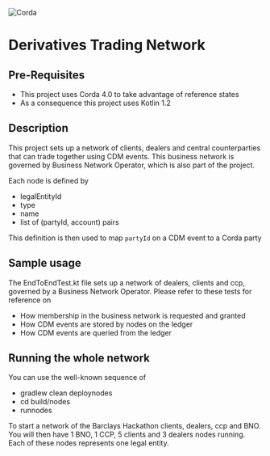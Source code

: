 ![Corda](https://www.corda.net/wp-content/uploads/2016/11/fg005_corda_b.png)

# Derivatives Trading Network

## Pre-Requisites

   * This project uses Corda 4.0 to take advantage of reference states
   * As a consequence this project uses Kotlin 1.2

## Description

This project sets up a network of clients, dealers and central counterparties that can trade together using CDM events. This business network is governed by Business Network Operator, which is also part of the project.

Each node is defined by 

   * legalEntityId
   * type
   * name
   * list of (partyId, account) pairs
   
This definition is then used to map `partyId` on a CDM event to a Corda party

## Sample usage

The EndToEndTest.kt file sets up a network of dealers, clients and ccp, governed by a Business Network Operator. Please refer to these tests for reference on

* How membership in the business network is requested and granted
* How CDM events are stored by nodes on the ledger
* How CDM events are queried from the ledger

## Running the whole network

You can use the well-known sequence of 

* gradlew clean deploynodes
* cd build/nodes
* runnodes

To start a network of the Barclays Hackathon clients, dealers, ccp and BNO. You will then have 1 BNO, 1 CCP, 5 clients and 3 dealers nodes running. Each of these nodes represents one legal entity.